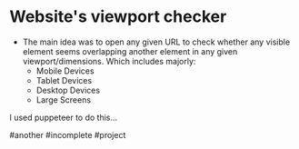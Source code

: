 # Website's viewport checker

- The main idea was to open any given URL to check whether any visible element seems overlapping another element in any given viewport/dimensions. Which includes majorly:
  - Mobile Devices
  - Tablet Devices
  - Desktop Devices
  - Large Screens

I used puppeteer to do this...

#another #incomplete #project
